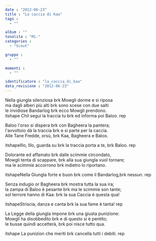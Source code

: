 ```yaml
---
date : "2012-06-23"
title : "La caccia di Kaa"
tags : 
  - ""

album : ""
tonalita : "Mi-"
categories : 
  - "Scout"

gruppo : 
  - ""

momenti : 
  - ""

identificatore : "la_caccia_di_kaa"
data_revisione : "2012-06-23"
---
```

  
  
Nella giungla silenziosa brk Mowgli dorme e si riposa  
ma dagli alberi più alti brk sono scese con due salti   
le invidiose Bandarlog  brk ecco Mowgli prendono.  
itshape Chil segui la traccia tu brk ed informa poi Baloo. rep  
  
  
  
Baloo l'orso si dispera brk con Bagheera la pantera;  
l'avvoltoio dà la traccia brk e si parte per la caccia.   
Alle Tane Fredde, orsù,  brk Kaa, Bagheera e Baloo.  
  
itshapeIllo, Illo, guarda su brk la traccia porta a te, brk Baloo. rep  
  
  
  
Dolorante ed affamato brk dalle scimmie circondato,  
Mowgli tenta di scappare, brk alla sua giungla vuol tornare;   
ma le scimmie accorrono  brk indietro lo riportano.  
  
itshapeNella Giungla forte e buon brk come il Bandarlog,brk nessun. rep  
  
  
  
Senza indugio or Bagheera brk mostra tutta la sua ira;  
la zampa di Baloo è pesante brk ma le scimmie son tante;   
sol terrore hanno di Kaa:  brk la sua Caccia è questa qua!  
  
itshapeStriscia, danza e canta brk la sua fame è tanta! rep  
  
  
  
La Legge della giungla impone brk una giusta punizione:  
Mowgli ha disobbedito brk e di questo si è pentito;   
le busse quindi accetterà,  brk poi nisce tutto qua.  
  
itshape La punizion che meriti brk cancella tutti i debiti. rep  
  
  
  

